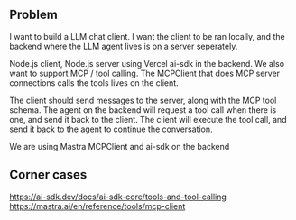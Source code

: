 ## Problem

I want to build a LLM chat client. I want the client to be ran locally, and the backend where the LLM agent lives is on a server seperately.

Node.js client, Node.js server using Vercel ai-sdk in the backend. We also want to support MCP / tool calling. The MCPClient that does MCP server connections calls the tools lives on the client.

The client should send messages to the server, along with the MCP tool schema. The agent on the backend will request a tool call when there is one, and send it back to the client. The client will execute the tool call, and send it back to the agent to continue the conversation.

We are using Mastra MCPClient and ai-sdk on the backend

## Corner cases

https://ai-sdk.dev/docs/ai-sdk-core/tools-and-tool-calling
https://mastra.ai/en/reference/tools/mcp-client
